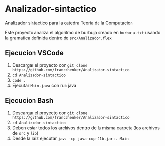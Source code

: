 # Analizador-sintactico
Analizador sintactico para la catedra Teoria de la Computacion

Este proyecto analiza el algoritmo de burbuja creado en `burbuja.txt` usando la gramatica definida dentro de `src/Analizador.flex`

## Ejecucion VSCode
1. Descargar el proyecto con `git clone https://github.com/francohenker/Analizador-sintactico`
2. `cd Analizador-sintactico`
3. `code .`
4. Ejecutar `Main.java` con run java


## Ejecucion Bash
1. Descargar el proyecto con `git clone https://github.com/francohenker/Analizador-sintactico`
2. `cd Analizador-sintactico`
3. Deben estar todos los archivos dentro de la misma carpeta (los archivos de `src` y `lib`)
4. Desde la raiz ejecutar `java -cp java-cup-11b.jar:. Main`